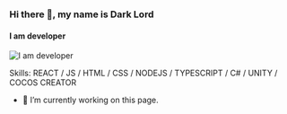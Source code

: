 ### Hi there 👋, my name is Dark Lord
#### I am developer
![I am developer]([https://ben.com.vn/tin-tuc/wp-content/uploads/2022/09/ronaldo1.jpg](https://media.istockphoto.com/id/1133604495/vi/anh/hacker-m%E1%BA%B7t-t%E1%BB%91i-b%E1%BA%B1ng-m%C3%A1y-t%C3%ADnh-x%C3%A1ch-tay.jpg?b=1&s=170667a&w=0&k=20&c=iKON9UIr_TytRvw5EFH1aUcAME-hiN9ANX4fxxD_LTs=))


Skills: REACT / JS / HTML / CSS / NODEJS / TYPESCRIPT / C# / UNITY / COCOS CREATOR

- 🔭 I’m currently working on this page. 




